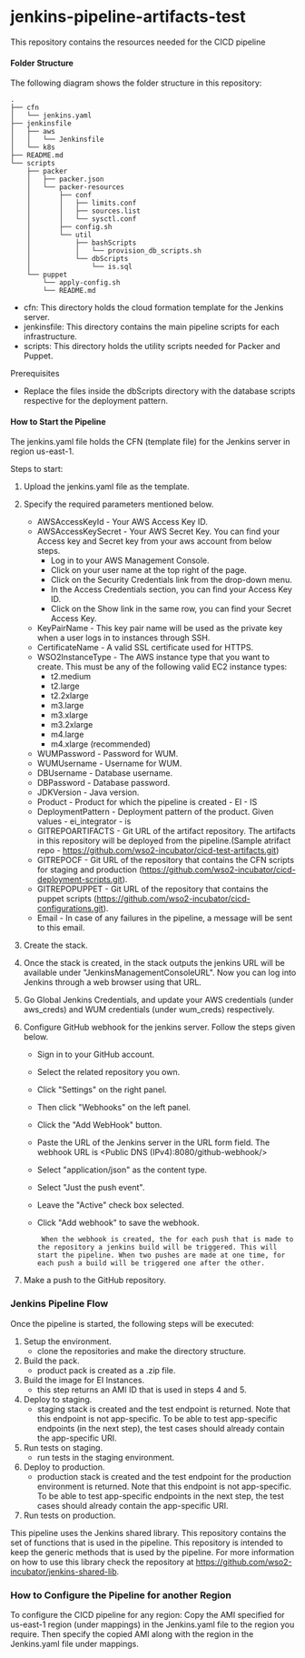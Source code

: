 # jenkins-pipeline-artifacts-test

This repository contains the resources needed for the CICD pipeline

#### Folder Structure
The following diagram shows the folder structure in this repository:

```
.
├── cfn
│   └── jenkins.yaml
├── jenkinsfile
│   ├── aws
│   │   └── Jenkinsfile
│   └── k8s
├── README.md
└── scripts
    ├── packer
    │   ├── packer.json
    │   └── packer-resources
    │       ├── conf
    │       │   ├── limits.conf
    │       │   ├── sources.list
    │       │   └── sysctl.conf
    │       ├── config.sh
    │       └── util
    │           ├── bashScripts
    │           │   └── provision_db_scripts.sh
    │           └── dbScripts
    │               └── is.sql
    └── puppet
        └── apply-config.sh
        └── README.md
```
* cfn: This directory holds the cloud formation template for the Jenkins server.
* jenkinsfile: This directory contains the main pipeline scripts for each infrastructure.
* scripts: This directory holds the utility scripts needed for Packer and Puppet.

Prerequisites
* Replace the files inside the dbScripts directory with the database scripts respective for the deployment pattern.

#### How to Start the Pipeline
The jenkins.yaml file holds the CFN (template file) for the Jenkins server in region us-east-1.

Steps to start:
1.  Upload the jenkins.yaml file as the template.
2.  Specify the required parameters mentioned below.
    *   AWSAccessKeyId - Your AWS Access Key ID.
    *   AWSAccessKeySecret - Your AWS Secret Key.
    You can find your Access key and Secret key from your aws account from below steps.
        -   Log in to your AWS Management Console.
        -   Click on your user name at the top right of the page.
        -   Click on the Security Credentials link from the drop-down menu.
        -   In the Access Credentials section, you can find your Access Key ID.
        -   Click on the Show link in the same row, you can find your Secret Access Key.
    *   KeyPairName - This key pair name will be used as the private key when a user logs in to instances through SSH.
    *   CertificateName - A valid SSL certificate used for HTTPS.
    *   WSO2InstanceType - The AWS instance type that you want to create. This must be any of the following valid EC2 instance types:
        -   t2.medium
        -   t2.large
        -   t2.2xlarge
        -   m3.large
        -   m3.xlarge
        -   m3.2xlarge
        -   m4.large
        -   m4.xlarge (recommended)
    *   WUMPassword - Password for WUM.
    *   WUMUsername - Username for WUM.
    *   DBUsername - Database username.
    *   DBPassword - Database password.
    *   JDKVersion - Java version.
    *   Product - Product for which the pipeline is created
            -   EI
            -   IS
    *   DeploymentPattern - Deployment pattern of the product. Given values
            -   ei_integrator
            -   is
    *   GITREPOARTIFACTS - Git URL of the artifact repository. The artifacts in this repository will be deployed from the pipeline.(Sample atrifact repo - https://github.com/wso2-incubator/cicd-test-artifacts.git)
    *   GITREPOCF - Git URL of the repository that contains the CFN scripts for staging and production (https://github.com/wso2-incubator/cicd-deployment-scripts.git).
    *   GITREPOPUPPET - Git URL of the repository that contains the puppet scripts (https://github.com/wso2-incubator/cicd-configurations.git).
    *   Email - In case of any failures in the pipeline, a message will be sent to this email.

3. Create the stack.
4. Once the stack is created, in the stack outputs the jenkins URL will be available under "JenkinsManagementConsoleURL". Now you can log into Jenkins through a web browser using that URL.
5. Go Global Jenkins Credentials, and update your AWS credentials (under aws_creds) and WUM credentials (under wum_creds) respectively.
6. Configure GitHub webhook for the jenkins server. Follow the steps given below.
    - Sign in to your GitHub account.
    - Select the related repository you own.
    - Click "Settings" on the right panel.
    - Then click "Webhooks" on the left panel.
    - Click the "Add WebHook" button.
    - Paste the URL of the Jenkins server in the URL form field. The webhook URL is <Public DNS (IPv4):8080/github-webhook/>
    - Select "application/json" as the content type.
    - Select "Just the push event".
    - Leave the "Active" check box selected.
    - Click "Add webhook" to save the webhook.

           When the webhook is created, the for each push that is made to the repository a jenkins build will be triggered. This will start the pipeline. When two pushes are made at one time, for each push a build will be triggered one after the other.

5.  Make a push to the GitHub repository.

### Jenkins Pipeline Flow
Once the pipeline is started, the following steps will be executed:

1. Setup the environment.
    - clone the repositories and make the directory structure.
2. Build the pack.
    - product pack is created as a .zip file.
3. Build the image for EI Instances.
    - this step returns an AMI ID that is used in steps 4 and 5.
4. Deploy to staging.
    - staging stack is created and the test endpoint is returned. Note that this endpoint is not app-specific. To be able to test app-specific endpoints (in the next step), the test cases should already contain the app-specific URI.
5. Run tests on staging.
    - run tests in the staging environment.
6. Deploy to production.
    - production stack is created and the test endpoint for the production environment is returned. Note that this endpoint is not app-specific. To be able to test app-specific endpoints in the next step, the test cases should already contain the app-specific URI.
7. Run tests on production.

This pipeline uses the Jenkins shared library. This repository contains the set of functions that is used in the pipeline. This repository is intended to keep the generic methods that is used by the pipeline. For more information on how to use this library check the repository at https://github.com/wso2-incubator/jenkins-shared-lib.

### How to Configure the Pipeline for another Region

To configure the CICD pipeline for any region: Copy the AMI specified for us-east-1 region (under mappings) in the Jenkins.yaml file to the region you require. Then specify the copied AMI along with the region in the Jenkins.yaml file under mappings.
